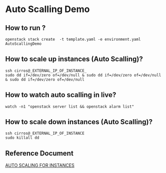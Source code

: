 # Auto Scalling Demo
## How to run ?
```openstack stack create  -t template.yaml -e environment.yaml AutoScallingDemo```
## How to scale up instances (Auto Scalling)?
```
ssh cirros@_EXTERNAL_IP_OF_INSTANCE_
sudo dd if=/dev/zero of=/dev/null & sudo dd if=/dev/zero of=/dev/null & sudo dd if=/dev/zero of=/dev/null
``` 
## How to watch auto scalling in live?
```watch -n1 "openstack server list && openstack alarm list"```
## How to scale down instances (Auto Scalling)?
```
ssh cirros@_EXTERNAL_IP_OF_INSTANCE
sudo killall dd
```
## Reference Document
[AUTO SCALING FOR INSTANCES](https://access.redhat.com/documentation/en-us/red_hat_openstack_platform/13/html-single/auto_scaling_for_instances/index)

